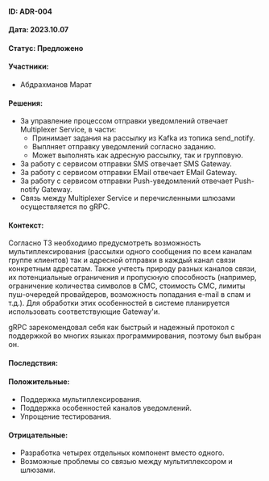 #### ID: ADR-004

#### Дата: 2023.10.07

#### Статус: Предложено

#### Участники:
* Абдрахманов Марат

#### Решения:
* За управление процессом отправки уведомлений отвечает Multiplexer Service, в части:
    * Принимает задания на рассылку из Kafka из топика send_notify.
    * Выплняет отправку уведомлений согласно заданию.
    * Может выполнять как адресную рассылку, так и групповую.
* За работу с сервисом отправки SMS отвечает SMS Gateway.
* За работу с сервисом отправки EMail отвечает EMail Gateway.
* За работу с сервисом отправки Push-уведомлений отвечает Push-notify Gateway.
* Связь между Multiplexer Service и перечисленными шлюзами осуществляется по gRPC.

#### Контекст:
Согласно ТЗ необходимо предусмотреть возможность мультиплексирования (рассылки одного сообщения по всем каналам группе клиентов) так и адресной отправки в каждый канал связи конкретным адресатам. Также учтесть природу разных каналов связи, их потенциальные ограничения и пропускную способность (например, ограничение количества символов в СМС, стоимость СМС, лимиты пуш-очередей провайдеров, возможность попадания e-mail в спам и т.д.). Для обработки этих особенностей в системе планируется использовать соответствующие Gateway'и. 

gRPC зарекомендовал себя как быстрый и надежный протокол с поддержкой во многих языках программирования, поэтому был выбран он.

#### Последствия:

#### Положительные:
* Поддержка мультиплексирования.
* Поддержка особенностей каналов уведомлений.
* Упрощение тестирования.

#### Отрицательные:
* Разработка четырех отдельных компонент вместо одного.
* Возможные проблемы со связью между мультиплексором и шлюзами.